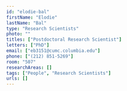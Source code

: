 ```yaml
---
id: "elodie-bal"
firstName: "Elodie"
lastName: "Bal"
type: "Research Scientists"
photo: ""
titles: ["Postdoctoral Research Scientist"]
letters: ["PhD"]
email: ["eb3151@cumc.columbia.edu"]
phone: ["(212) 851-5269"]
room: "507"
researchAreas: []
tags: ["People", "Research Scientists"]
urls: []
---
```


